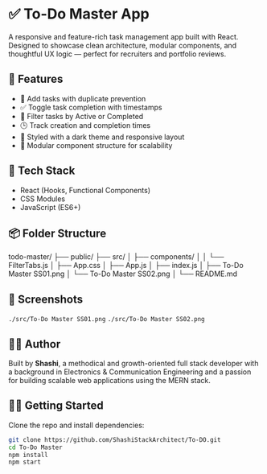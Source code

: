 # ✅ To-Do Master App

A responsive and feature-rich task management app built with React. Designed to showcase clean architecture, modular components, and thoughtful UX logic — perfect for recruiters and portfolio reviews.

## 🚀 Features

- 📝 Add tasks with duplicate prevention
- ✅ Toggle task completion with timestamps
- 🧭 Filter tasks by Active or Completed
- 🕒 Track creation and completion times
- 🎨 Styled with a dark theme and responsive layout
- 🔄 Modular component structure for scalability

## 🧠 Tech Stack

- React (Hooks, Functional Components)
- CSS Modules
- JavaScript (ES6+)

## 📦 Folder Structure

todo-master/ 
├── public/ 
├── src/ 
│ ├── components/ 
│ │ └── FilterTabs.js 
│ ├── App.css 
│ ├── App.js
│ ├── index.js
│ ├── To-Do Master SS01.png
│ └── To-Do Master SS02.png
│ 
└── README.md

## 📸 Screenshots

`./src/To-Do Master SS01.png` 
`./src/To-Do Master SS02.png`

## 🧑‍💻 Author

Built by **Shashi**, a methodical and growth-oriented full stack developer with a background in Electronics & Communication Engineering and a passion for building scalable web applications using the MERN stack.

## 🧑‍💻 Getting Started

Clone the repo and install dependencies:

```bash
git clone https://github.com/ShashiStackArchitect/To-DO.git
cd To-Do Master
npm install
npm start






